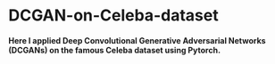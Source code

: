 # DCGAN-on-Celeba-dataset
#### Here I applied Deep Convolutional Generative Adversarial Networks (DCGANs) on the famous Celeba dataset using Pytorch.
